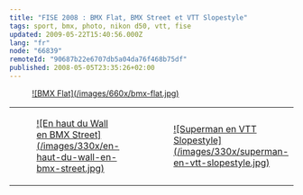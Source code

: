 ```yaml
---
title: "FISE 2008 : BMX Flat, BMX Street et VTT Slopestyle"
tags: sport, bmx, photo, nikon d50, vtt, fise
updated: 2009-05-22T15:40:56.000Z
lang: "fr"
node: "66839"
remoteId: "90687b22e6707db5a04da76f468b75df"
published: 2008-05-05T23:35:26+02:00
---
```

<figure class="object-center"><a href="/images/bmx-flat.jpg">![BMX Flat](/images/660x/bmx-flat.jpg)
</a></figure>

<table class="table-centre"><tr><td><figure class="object-center"><a href="/images/en-haut-du-wall-en-bmx-street.jpg">![En haut du Wall en BMX Street](/images/330x/en-haut-du-wall-en-bmx-street.jpg)
</a></figure></td>
<td><figure class="object-center"><a href="/images/superman-en-vtt-slopestyle.jpg">![Superman en VTT Slopestyle](/images/330x/superman-en-vtt-slopestyle.jpg)
</a></figure></td>
</tr>

</table>
